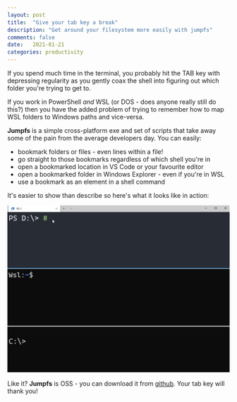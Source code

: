 ```yaml
---
layout: post
title:  "Give your tab key a break"
description: "Get around your filesystem more easily with jumpfs"
comments: false
date:   2021-01-21
categories: productivity
---
```


If you spend much time in the terminal, you probably hit the TAB key with depressing regularity as you gently coax the shell into figuring out which folder you're trying to get to.

If you work in PowerShell *and* WSL (or DOS - does anyone really still do this?) then you have the added problem of trying to remember how to map WSL folders to Windows paths and vice-versa.  

**Jumpfs** is a simple cross-platform exe and set of scripts that take away some of the pain from the average developers day.  You can easily:
 - bookmark folders or files - even lines within a file!
 - go straight to those bookmarks regardless of which shell you're in
 - open a bookmarked location in VS Code or your favourite editor
 - open a bookmarked folder in Windows Explorer - even if you're in WSL
 - use a bookmark as an element in a shell command

It's easier to show than describe so here's what it looks like in action:

![jumpfs demo](/../post_images/jumpfs/demo.gif)


Like it?  **Jumpfs** is OSS - you can download it from [github](https://github.com/NeilMacMullen/jumpfs).  Your tab key will thank you! 

